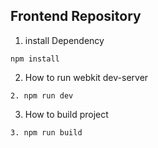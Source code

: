
## Frontend Repository

1. install Dependency
```
npm install
```
2. How to run webkit dev-server
```
2. npm run dev    
```

3. How to build project
```
3. npm run build
```
